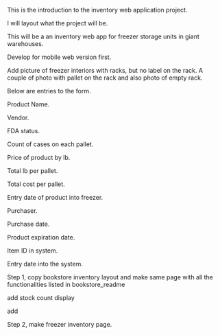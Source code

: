 This is the introduction to the inventory web application project.

I will layout what the project will be.

This will be a an inventory web app for freezer storage units in giant warehouses.

Develop for mobile web version first.

Add picture of freezer interiors with racks, but no label on the rack.  A couple of photo with pallet on the rack and also photo of empty rack.

Below are entries to the form.

Product Name.

Vendor.

FDA status.

Count of cases on each pallet.

Price of product by lb.

Total lb per pallet.

Total cost per pallet.

Entry date of product into freezer.

Purchaser.

Purchase date.

Product expiration date.

Item ID in system.

Entry date into the system.

Step 1, copy bookstore inventory layout and make same page with all the functionalities listed in bookstore_readme

add stock count display

add 

Step 2, make freezer inventory page.